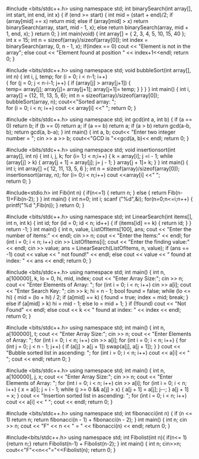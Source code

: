 #include <bits/stdc++.h> 
using namespace std; 
int binarySearch(int array[], int start, int end, int x) 
{ 
	if (end >= start) { 
		int mid = (start + end)/2;
		if (array[mid] == x) 
			return mid; 
		else if (array[mid] > x) 
			return binarySearch(array, start, mid - 1, x); 
		else
			return binarySearch(array, mid + 1, end, x); 
	} 
	return 0; 
} 
int main(void) 
{ 
	int array[] = { 2, 3, 4, 5, 10, 15, 40 }; 
	int x = 15; 
	int n = sizeof(array)/sizeof(array[0]); 
	int index = binarySearch(array, 0, n - 1, x); 
	if(index == 0) 
		cout << "Element is not in the array";
	else 
		cout << "Element found at position " << index+1<<endl; 
	 return 0; 
}


#include <bits/stdc++.h> 
using namespace std; 
void bubbleSort(int array[], int n) 
{ 
	int i, j, temp; 
	for (i = 0; i < n-1; i++)	 
        {
            for (j = 0; j < n-i-1; j++) {
                if (array[j] > array[j+1]) 
                    {  
                        temp= array[j];
                        array[j]= array[j+1];
                        array[j+1]= temp;
                    }
            }
        }
}
int main() 
{ 
	int i, array[] = {12, 11, 13, 5, 6}; 
	int n = sizeof(array)/sizeof(array[0]); 
	bubbleSort(array, n); 
	cout<<"Sorted array: "; 	 
	for (i = 0; i < n; i++) 
		cout << array[i] <<" ";
	return 0; 
}


#include <bits/stdc++.h> 
using namespace std; 
int gcd(int a, int b) 
{ 
    if (a == 0) 
       return b; 
    if (b == 0) 
       return a; 
    if (a == b) 
        return a; 
    if (a > b) 
        return gcd(a-b, b); 
    return gcd(a, b-a); 
} 
int main() 
{ 
    int a, b; 
    cout<< "Enter two integer number = ";
    cin >> a >> b;
    cout<<"GCD is "<<gcd(a, b)<< endl; 
    return 0; 
}


#include <bits/stdc++.h> 
using namespace std; 
void insertionsort(int array[], int n) 
{ 
	int i, j, k; 
	for (i= 1;i < n;i++) 
	{ 
		k = array[i]; 
		j =i - 1; 
		while (array[j] > k) 
		{ 
			array[j + 1] = array[j]; 
			j= j - 1; 
		} 
		array[j + 1]= k; 
	} 
} 
int main() 
{   
    int i;
	int array[] ={ 12, 11, 13, 5, 6 }; 
	int n = sizeof(array)/sizeof(array[0]); 
	insertionsort(array, n); 
	for (i= 0;i < n;i++) 
		cout <<array[i] <<" ";  
	return 0; 
}


#include<stdio.h>
int Fib(int n)
{
    if(n<=1)
    {
        return n;
    }
    else
    {
        return Fib(n-1)+Fib(n-2);
    }
}
int main()
{
    int n=0;
    int i;
    scanf ("%d",&i);
    for(n=0;n<=i;n++)
    {
        printf("%d ",Fib(n));
    }
    return 0;
}


#include <bits/stdc++.h>
using namespace std;
int LinearSearch(int items[], int n, int k) {
    int id;
    for (id = 0; id < n; id++) {
        if (items[id] == k) {
            return id;
        }
    }
    return -1;
}
int main() {
    int n, value, ListOfItems[100], ans;
    cout << "Enter the number of items:" << endl;
    cin >> n;
    cout << "Enter the Items:" << endl;
    for (int i = 0; i < n; i++) cin >> ListOfItems[i];
    cout << "Enter the finding value:" << endl;
    cin >> value;
    ans = LinearSearch(ListOfItems, n, value);
    if (ans == -1)
        cout << value << " not found!" << endl;
    else
        cout << value << " found at index: " << ans << endl;
    return 0;
}


#include <bits/stdc++.h>
using namespace std;
int main() {
    int n, a[100000], k, lo = 0, hi, mid, index;
    cout << "Enter Array Size:";
    cin >> n;
    cout << "Enter Elements of Array: ";
    for (int i = 0; i < n; i++) cin >> a[i];
    cout << "Enter Search Key: ";
    cin >> k;
    hi = n - 1;
    bool found = false;
    while (lo <= hi) {
        mid = (lo + hi) / 2;
        if (a[mid] == k) {
            found = true;
            index = mid;
            break;
        } else if (a[mid] > k)
            hi = mid - 1;
        else
            lo = mid + 1;
    }
    if (!found)
        cout << "Not Found" << endl;
    else
        cout << k << " found at index: " << index << endl;
    return 0;
}

#include <bits/stdc++.h>
using namespace std;
int main() {
    int n, a[100000], t;
    cout << "Enter Array Size:";
    cin >> n;
    cout << "Enter Elements of Array: ";
    for (int i = 0; i < n; i++) cin >> a[i];
    for (int i = 0; i < n; i++) {
        for (int j = 0; j < n - 1; j++) {
            if (a[j] > a[j + 1]) swap(a[j], a[j + 1]);
        }
    }
    cout << "Bubble sorted list in ascending: ";
    for (int i = 0; i < n; i++) cout << a[i] << " ";
    cout << endl;
    return 0;
}



#include <bits/stdc++.h>
using namespace std;
int main() {
    int n, a[100000], j, x;
    cout << "Enter Array Size:";
    cin >> n;
    cout << "Enter Elements of Array: ";
    for (int i = 0; i < n; i++) cin >> a[i];
    for (int i = 0; i < n; i++) {
        x = a[i];
        j = i - 1;
        while (j >= 0 && a[j] > x) {
            a[j + 1] = a[j];
            j--;
        }
        a[j + 1] = x;
    }
    cout << "Insertion sorted list in ascending: ";
    for (int i = 0; i < n; i++) cout << a[i] << " ";
    cout << endl;
    return 0;
}



#include <bits/stdc++.h>
using namespace std;
int fibonacci(int n) {
    if (n <= 1) return n;
    return fibonacci(n - 1) + fibonacci(n - 2);
}
int main() {
    int n;
    cin >> n;
    cout << "F" << n << " = " << fibonacci(n) << endl;
    return 0;
}



#include<bits/stdc++.h>
using namespace std;
int Fibolist(int n){
    if(n<= 1)
    {return n;}
    return Fibolist(n-1) + Fibolist(n-2);
}
int main()
{
    int n;
    cin>>n;
    cout<<"F"<<n<<"="<<Fibolist(n);
    return 0;
}
